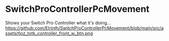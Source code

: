 # SwitchProControllerPcMovement
Shows your Switch Pro Controller what it's doing...
[https://github.com/Elrinth/SwitchProControllerPcMovement/blob/main/src/assets/tloz_totk_controller_front_w_btn.png
](https://github.com/Elrinth/SwitchProControllerPcMovement/blob/main/src/assets/tloz_totk_controller_front_w_btn.png?raw=true)
